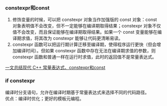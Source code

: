 ### constexpr和const
1. 修饰变量的时候，可以把 constexpr 对象当作加强版的 const 对象：const 对象表明值不会改变，但不一定能够在编译期取得结果；constexpr 对象不仅值不会改变，而且保证能够在编译期取得结果。如果一个 const 变量能够在编译期求值，将其改为 constexpr 能够让代码更清晰易读。
2. constexpr 函数可以把运行期计算迁移至编译期，使得程序运行更快（但会增加编译时间）。但如果 constexpr 函数中存在无法在编译期求值的参数，则 constexpr 函数和普通一样在运行时求值，此时的返回值不是常量表达式。

[一文总结现代 C++ 常量表达式、constexpr和const](https://www.cnblogs.com/tengzijian/p/18018104)

### if constexpr
编译时分支语句，允许在编译时期基于常量表达式来选择不同的代码路径。  
优点：编译时优化；更好的模板元编程。